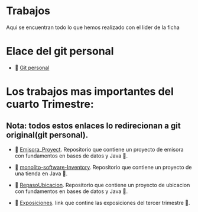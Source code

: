 # Trabajos 
Aqui se encuentran todo lo que hemos realizado con el lider de la ficha 
# Elace del git personal
* 👦  [Git personal](https://github.com/Y-S-500)

# Los  trabajos mas importantes del cuarto Trimestre:
## Nota: todos estos enlaces lo redirecionan a git original(git personal).

* 📁 [Emisora_Proyect](https://github.com/Y-S-500/Emisora_Proyect).
Repositorio que contiene un proyecto de emisora con fundamentos en bases de datos y Java 🧮.

* 📁 [monolito-software-Inventory](https://github.com/Y-S-500/monolito-software-Inventory).
Repositorio que contiene un proyecto de una tienda en Java 💾.

* 📁 [RepasoUbicacion](https://github.com/Y-S-500/RepasoUbicacion).
Repositorio que contiene un proyecto de ubicacion con fundamentos en bases de datos y Java 💾.

* 📁 [Exposiciones](https://github.com/Y-S-500/JesusGonzalez-ADSO-2694679/tree/443411a02c596f1832195f139c59ea95a76a7067/Exposici%C3%B3n).
link que contine las exposiciones del tercer trimestre   💾.
